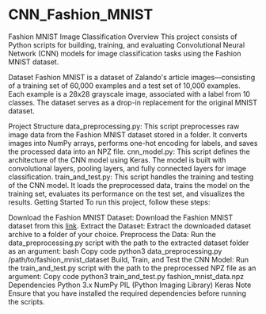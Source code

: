 # CNN_Fashion_MNIST

Fashion MNIST Image Classification
Overview
This project consists of Python scripts for building, training, and evaluating Convolutional Neural Network (CNN) models for image classification tasks using the Fashion MNIST dataset.

Dataset
Fashion MNIST is a dataset of Zalando's article images—consisting of a training set of 60,000 examples and a test set of 10,000 examples. Each example is a 28x28 grayscale image, associated with a label from 10 classes. The dataset serves as a drop-in replacement for the original MNIST dataset.

Project Structure
data_preprocessing.py: This script preprocesses raw image data from the Fashion MNIST dataset stored in a folder. It converts images into NumPy arrays, performs one-hot encoding for labels, and saves the processed data into an NPZ file.
cnn_model.py: This script defines the architecture of the CNN model using Keras. The model is built with convolutional layers, pooling layers, and fully connected layers for image classification.
train_and_test.py: This script handles the training and testing of the CNN model. It loads the preprocessed data, trains the model on the training set, evaluates its performance on the test set, and visualizes the results.
Getting Started
To run this project, follow these steps:

Download the Fashion MNIST Dataset:
Download the Fashion MNIST dataset from this [link](https://github.com/zalandoresearch/fashion-mnist#get-the-data).
Extract the Dataset:
Extract the downloaded dataset archive to a folder of your choice.
Preprocess the Data:
Run the data_preprocessing.py script with the path to the extracted dataset folder as an argument:
bash
Copy code
python3 data_preprocessing.py /path/to/fashion_mnist_dataset
Build, Train, and Test the CNN Model:
Run the train_and_test.py script with the path to the preprocessed NPZ file as an argument:
Copy code
python3 train_and_test.py fashion_mnist_data.npz
Dependencies
Python 3.x
NumPy
PIL (Python Imaging Library)
Keras
Note
Ensure that you have installed the required dependencies before running the scripts.
